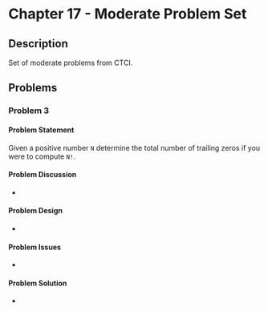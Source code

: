 # Chapter 17 - Moderate Problem Set
## Description
Set of moderate problems from CTCI.

## Problems
### Problem 3
#### Problem Statement
> 
Given a positive number `N` determine the total number of trailing zeros if you were to compute `N!`.

#### Problem Discussion
- 

#### Problem Design
- 

#### Problem Issues
- 

#### Problem Solution
- 